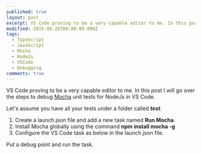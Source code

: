 ```yaml
---
published: true
layout: post
excerpt: VS Code proving to be a very capable editor to me. In this post I will go over the steps to debug Mocha unit tests for NodeJs in VS Code.
modified: 2015-09-26T00:00:00.000Z
tags: 
  - TypeScript
  - JavaScript
  - Mocha
  - NodeJs
  - VSCode
  - Debugging
comments: true
---
```



VS Code proving to be a very capable editor to me. In this post I will go over the steps to debug [Mocha](https://mochajs.org/) unit tests for NodeJs in VS Code.

Let's assume you have all your tests under a folder called **_test_**. 

1. Create a launch.json file and add a new task named **Run Mocha**.
2. Install Mocha globally using the command **npm install mocha -g**
3. Configure the VS Code task as below in the launch.json file.

<script src="https://gist.github.com/Raathigesh/2dd2979a358b7fc93177.js"></script>

Put a debug point and run the task.



